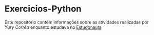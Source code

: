 # Exercicios-Python
Este repositório contém informações sobre as atividades realizadas por *Yury Corrêa* enquanto estudava no [Estudonauta](https://www.estudonauta.com/)
